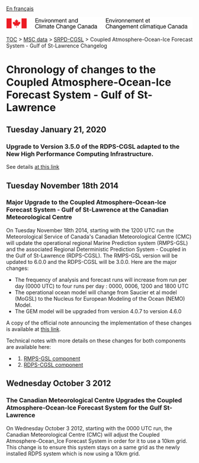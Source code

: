 [En français](changelog_rdps-cgsl_fr.md)

![ECCC logo](../../img_eccc-logo.png)

[TOC](../../readme_en.md) > [MSC data](../readme_en.md) > [SRPD-CGSL](readme_rdps-cgsl_en.md) >  Coupled Atmosphere-Ocean-Ice Forecast System - Gulf of St-Lawrence Changelog

# Chronology of changes to the Coupled Atmosphere-Ocean-Ice Forecast System - Gulf of St-Lawrence

## Tuesday January 21, 2020

### Upgrade to Version 3.5.0 of the RDPS-CGSL adapted to the New High Performance Computing Infrastructure.

See details [at this link](../changelog_multisystems_en.md)

## Tuesday November 18th 2014

### Major Upgrade to the Coupled Atmosphere-Ocean-Ice Forecast System - Gulf of St-Lawrence  at the Canadian Meteorological Centre

On Tuesday November 18th 2014, starting with the 1200 UTC run the Meteorological Service of Canada's Canadian Meteorological Centre (CMC) will update the operational regional Marine Prediction system (RMPS-GSL) and the associated Regional Deterministic Prediction System - Coupled in the Gulf of St-Lawrence (RDPS-CGSL). The RMPS-GSL version will be updated to 6.0.0 and the RDPS-CGSL will be 3.0.0. Here are the major changes:

* The frequency of analysis and forecast runs will increase from run per day (0000 UTC) to four runs per day : 0000, 0006, 1200 and 1800 UTC
* The operational ocean model will change from Saucier et al model (MoGSL) to the Nucleus for European Modeling of the Ocean (NEMO) Model.
* The GEM model will be upgraded from version 4.0.7 to version 4.6.0

A copy of the official note announcing the implementation of these changes is available at [this link](http://dd.meteo.gc.ca/doc/genots/2014/11/14/NOCN03_CWAO_141852___01271).

Technical notes with more details on these changes for both components are available here:

* 1) [RMPS-GSL component](https://collaboration.cmc.ec.gc.ca/cmc/cmoi/product_guide/docs/lib/technote_rmps-gsl-600_20141118_e.pdf)
* 2) [RDPS-CGSL component](https://collaboration.cmc.ec.gc.ca/cmc/cmoi/product_guide/docs/lib/technote_rdps-cgsl-300_20141118_e.pdf)


## Wednesday October 3 2012

### The Canadian Meteorological Centre Upgrades the Coupled Atmosphere-Ocean-Ice Forecast System for the Gulf St-Lawrence

On Wednesday October 3 2012, starting with the 0000 UTC run, the Canadian Meteorological Centre (CMC) will adjust the Coupled Atmosphere-Ocean_Ice Forecast System in order for it to use a 10km grid. This change is to ensure this system stays on a same grid as the newly installed RDPS system which is now using a 10km grid.


